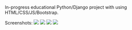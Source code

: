 In-progress educational Python/Django project with using HTML/CSS/JS/Bootstrap.

Screenshots:
<img src="https://images2.imgbox.com/8f/73/UqncvhzZ_o.jpg"/>
<img src="https://images2.imgbox.com/89/ef/EHQcKIKQ_o.jpg"/>
<img src="https://images2.imgbox.com/c8/58/t2QfnKi7_o.jpg"/>
<img src="https://images2.imgbox.com/47/17/WRIsvcWJ_o.jpg"/>

